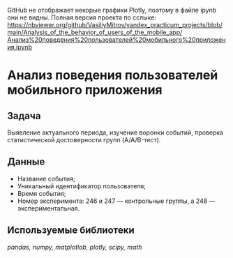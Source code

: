 GitHub не отображает некорые графики Plotly, поэтому в файле ipynb они не видны. Полная версия проекта по сслыке: https://nbviewer.org/github/VasiliyMitrov/yandex_practicum_projects/blob/main/Аnalysis_of_the_behavior_of_users_of_the_mobile_app/Анализ%20поведения%20пользователей%20мобильного%20приложения.ipynb

# Анализ поведения пользователей мобильного приложения

## Задача

Выявление актуального периода, изучение воронки событий, проверка статистической достоверности групп (A/A/B-тест).

## Данные

- Название события;
- Уникальный идентификатор пользователя;
- Время события;
- Номер эксперимента: 246 и 247 — контрольные группы, а 248 — экспериментальная.

## Используемые библиотеки
*pandas, numpy, matplotlob, plotly, scipy, math*
